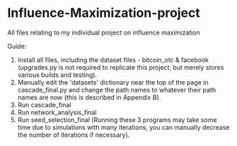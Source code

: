 # Influence-Maximization-project
All files relating to my individual project on influence maximization

Guide:
1. Install all files, including the dataset files - bitcoin_otc & facebook (upgrades.py is not required to replicate this project, but merely stores various builds and testing).
2. Manually edit the 'datasets' dictionary near the top of the page in cascade_final.py and change the path names to whatever their path names are now (this is described in Appendix B).
3. Run cascade_final
4. Run network_analysis_final
5. Run seed_selection_final
(Running these 3 programs may take some time due to simulations with many iterations, you can manually decrease the number of iterations if necessary).
